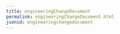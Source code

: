 ```yaml
---
title: engineeringChangeDocument
permalink: engineeringChangeDocument.html
jsonid: engineeringchangedocument
---
```

